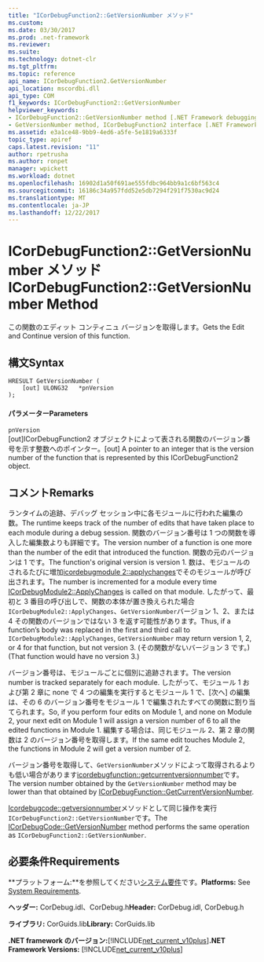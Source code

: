 ```yaml
---
title: "ICorDebugFunction2::GetVersionNumber メソッド"
ms.custom: 
ms.date: 03/30/2017
ms.prod: .net-framework
ms.reviewer: 
ms.suite: 
ms.technology: dotnet-clr
ms.tgt_pltfrm: 
ms.topic: reference
api_name: ICorDebugFunction2.GetVersionNumber
api_location: mscordbi.dll
api_type: COM
f1_keywords: ICorDebugFunction2::GetVersionNumber
helpviewer_keywords:
- ICorDebugFunction2::GetVersionNumber method [.NET Framework debugging]
- GetVersionNumber method, ICorDebugFunction2 interface [.NET Framework debugging]
ms.assetid: e3a1ce48-9bb9-4ed6-a5fe-5e1819a6333f
topic_type: apiref
caps.latest.revision: "11"
author: rpetrusha
ms.author: ronpet
manager: wpickett
ms.workload: dotnet
ms.openlocfilehash: 16902d1a50f691ae555fdbc964bb9a1c6bf563c4
ms.sourcegitcommit: 16186c34a957fdd52e5db7294f291f7530ac9d24
ms.translationtype: MT
ms.contentlocale: ja-JP
ms.lasthandoff: 12/22/2017
---
```

# <a name="icordebugfunction2getversionnumber-method"></a><span data-ttu-id="16cbf-102">ICorDebugFunction2::GetVersionNumber メソッド</span><span class="sxs-lookup"><span data-stu-id="16cbf-102">ICorDebugFunction2::GetVersionNumber Method</span></span>
<span data-ttu-id="16cbf-103">この関数のエディット コンティニュ バージョンを取得します。</span><span class="sxs-lookup"><span data-stu-id="16cbf-103">Gets the Edit and Continue version of this function.</span></span>  
  
## <a name="syntax"></a><span data-ttu-id="16cbf-104">構文</span><span class="sxs-lookup"><span data-stu-id="16cbf-104">Syntax</span></span>  
  
```  
HRESULT GetVersionNumber (  
    [out] ULONG32   *pnVersion  
);  
```  
  
#### <a name="parameters"></a><span data-ttu-id="16cbf-105">パラメーター</span><span class="sxs-lookup"><span data-stu-id="16cbf-105">Parameters</span></span>  
 `pnVersion`  
 <span data-ttu-id="16cbf-106">[out]ICorDebugFunction2 オブジェクトによって表される関数のバージョン番号を示す整数へのポインター。</span><span class="sxs-lookup"><span data-stu-id="16cbf-106">[out] A pointer to an integer that is the version number of the function that is represented by this ICorDebugFunction2 object.</span></span>  
  
## <a name="remarks"></a><span data-ttu-id="16cbf-107">コメント</span><span class="sxs-lookup"><span data-stu-id="16cbf-107">Remarks</span></span>  
 <span data-ttu-id="16cbf-108">ランタイムの追跡、デバッグ セッション中に各モジュールに行われた編集の数。</span><span class="sxs-lookup"><span data-stu-id="16cbf-108">The runtime keeps track of the number of edits that have taken place to each module during a debug session.</span></span> <span data-ttu-id="16cbf-109">関数のバージョン番号は 1 つの関数を導入した編集数よりも詳細です。</span><span class="sxs-lookup"><span data-stu-id="16cbf-109">The version number of a function is one more than the number of the edit that introduced the function.</span></span> <span data-ttu-id="16cbf-110">関数の元のバージョンは 1 です。</span><span class="sxs-lookup"><span data-stu-id="16cbf-110">The function's original version is version 1.</span></span> <span data-ttu-id="16cbf-111">数は、モジュールのされるたびに増加[icordebugmodule 2::applychanges](../../../../docs/framework/unmanaged-api/debugging/icordebugmodule2-applychanges-method.md)でそのモジュールが呼び出されます。</span><span class="sxs-lookup"><span data-stu-id="16cbf-111">The number is incremented for a module every time [ICorDebugModule2::ApplyChanges](../../../../docs/framework/unmanaged-api/debugging/icordebugmodule2-applychanges-method.md) is called on that module.</span></span> <span data-ttu-id="16cbf-112">したがって、最初と 3 番目の呼び出しで、関数の本体が置き換えられた場合`ICorDebugModule2::ApplyChanges`、`GetVersionNumber`バージョン 1、2、または 4 その関数のバージョンではない 3 を返す可能性があります。</span><span class="sxs-lookup"><span data-stu-id="16cbf-112">Thus, if a function’s body was replaced in the first and third call to `ICorDebugModule2::ApplyChanges`, `GetVersionNumber` may return version 1, 2, or 4 for that function, but not version 3.</span></span> <span data-ttu-id="16cbf-113">(その関数がないバージョン 3 です。)</span><span class="sxs-lookup"><span data-stu-id="16cbf-113">(That function would have no version 3.)</span></span>  
  
 <span data-ttu-id="16cbf-114">バージョン番号は、モジュールごとに個別に追跡されます。</span><span class="sxs-lookup"><span data-stu-id="16cbf-114">The version number is tracked separately for each module.</span></span> <span data-ttu-id="16cbf-115">したがって、モジュール 1 および第 2 章に none で 4 つの編集を実行するとモジュール 1 で、[次へ] の編集は、その 6 のバージョン番号をモジュール 1 で編集されたすべての関数に割り当てられます。</span><span class="sxs-lookup"><span data-stu-id="16cbf-115">So, if you perform four edits on Module 1, and none on Module 2, your next edit on Module 1 will assign a version number of 6 to all the edited functions in Module 1.</span></span> <span data-ttu-id="16cbf-116">編集する場合は、同じモジュール 2、第 2 章の関数は 2 のバージョン番号を取得します。</span><span class="sxs-lookup"><span data-stu-id="16cbf-116">If the same edit touches Module 2, the functions in Module 2 will get a version number of 2.</span></span>  
  
 <span data-ttu-id="16cbf-117">バージョン番号を取得して、`GetVersionNumber`メソッドによって取得されるよりも低い場合があります[icordebugfunction::getcurrentversionnumber](../../../../docs/framework/unmanaged-api/debugging/icordebugfunction-getcurrentversionnumber-method.md)です。</span><span class="sxs-lookup"><span data-stu-id="16cbf-117">The version number obtained by the `GetVersionNumber` method may be lower than that obtained by [ICorDebugFunction::GetCurrentVersionNumber](../../../../docs/framework/unmanaged-api/debugging/icordebugfunction-getcurrentversionnumber-method.md).</span></span>  
  
 <span data-ttu-id="16cbf-118">[Icordebugcode::getversionnumber](../../../../docs/framework/unmanaged-api/debugging/icordebugcode-getversionnumber-method.md)メソッドとして同じ操作を実行`ICorDebugFunction2::GetVersionNumber`です。</span><span class="sxs-lookup"><span data-stu-id="16cbf-118">The [ICorDebugCode::GetVersionNumber](../../../../docs/framework/unmanaged-api/debugging/icordebugcode-getversionnumber-method.md) method performs the same operation as `ICorDebugFunction2::GetVersionNumber`.</span></span>  
  
## <a name="requirements"></a><span data-ttu-id="16cbf-119">必要条件</span><span class="sxs-lookup"><span data-stu-id="16cbf-119">Requirements</span></span>  
 <span data-ttu-id="16cbf-120">**プラットフォーム:**を参照してください[システム要件](../../../../docs/framework/get-started/system-requirements.md)です。</span><span class="sxs-lookup"><span data-stu-id="16cbf-120">**Platforms:** See [System Requirements](../../../../docs/framework/get-started/system-requirements.md).</span></span>  
  
 <span data-ttu-id="16cbf-121">**ヘッダー:** CorDebug.idl、CorDebug.h</span><span class="sxs-lookup"><span data-stu-id="16cbf-121">**Header:** CorDebug.idl, CorDebug.h</span></span>  
  
 <span data-ttu-id="16cbf-122">**ライブラリ:** CorGuids.lib</span><span class="sxs-lookup"><span data-stu-id="16cbf-122">**Library:** CorGuids.lib</span></span>  
  
 <span data-ttu-id="16cbf-123">**.NET framework のバージョン:**[!INCLUDE[net_current_v10plus](../../../../includes/net-current-v10plus-md.md)]</span><span class="sxs-lookup"><span data-stu-id="16cbf-123">**.NET Framework Versions:** [!INCLUDE[net_current_v10plus](../../../../includes/net-current-v10plus-md.md)]</span></span>
